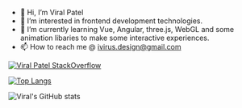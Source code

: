 - 👋 Hi, I’m Viral Patel
- 👀 I’m interested in frontend development technologies.
- 🌱 I’m currently learning Vue, Angular, three.js, WebGL and some animation libaries to make some interactive experiences.
- 📫 How to reach me @ ivirus.design@gmail.com

<!---
meviru/meviru is a ✨ special ✨ repository because its `README.md` (this file) appears on your GitHub profile.
You can click the Preview link to take a look at your changes.
--->

[![Viral Patel StackOverflow](https://github-readme-stackoverflow.vercel.app/?userID=9030929)](https://stackoverflow.com/users/9030929/viral)

[![Top Langs](https://github-readme-stats.vercel.app/api/top-langs/?username=meviru&layout=compact&exclude_repo=meviru.github.io)](https://github.com/anuraghazra/github-readme-stats)

![Viral's GitHub stats](https://github-readme-stats.vercel.app/api?username=meviru&show_icons=true&theme=radical)
